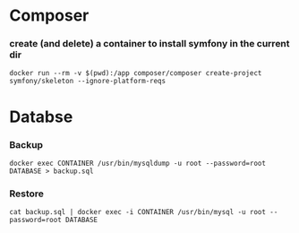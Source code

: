 # Composer
### create (and delete) a container to install symfony in the current dir
`docker run --rm -v $(pwd):/app composer/composer create-project symfony/skeleton --ignore-platform-reqs`

# Databse
### Backup
`docker exec CONTAINER /usr/bin/mysqldump -u root --password=root DATABASE > backup.sql`

### Restore
`cat backup.sql | docker exec -i CONTAINER /usr/bin/mysql -u root --password=root DATABASE`
